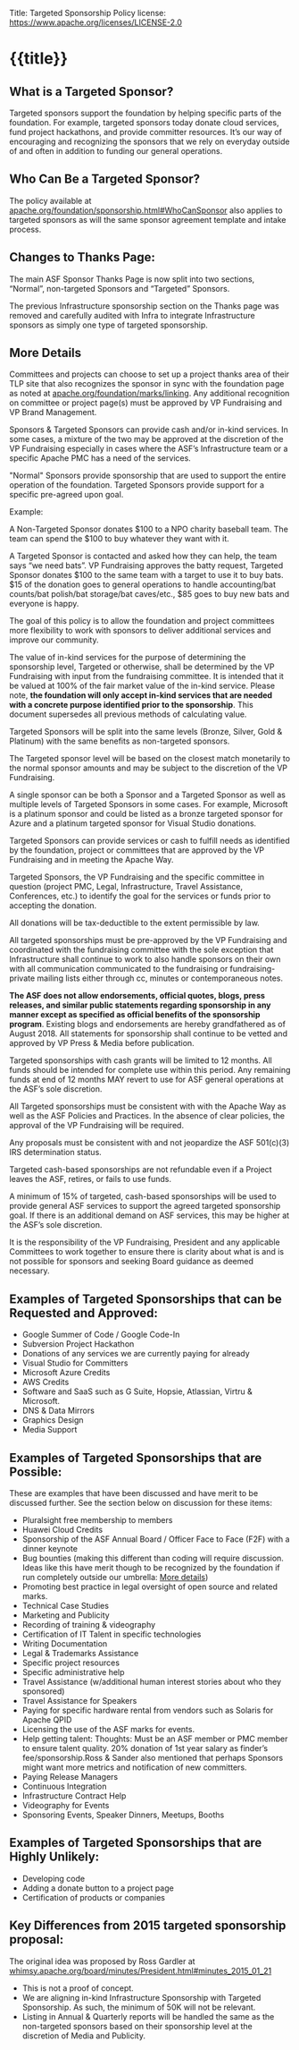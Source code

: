 Title: Targeted Sponsorship Policy
license: https://www.apache.org/licenses/LICENSE-2.0

# {{title}}

## What is a Targeted Sponsor?

Targeted sponsors support the foundation by helping specific parts of the foundation.
For example, targeted sponsors today donate cloud services, fund project hackathons,
and provide committer resources. It’s our way of encouraging and recognizing the
sponsors that we rely on everyday outside of and often in addition to funding our general
operations.

## Who Can Be a Targeted Sponsor?
The policy available at
[apache.org/foundation/sponsorship.html#WhoCanSponsor](https://www.apache.org/foundation/sponsorship.html#WhoCanSponsor)
also applies to targeted sponsors as will the same sponsor agreement
template and intake process.

## Changes to Thanks Page:

The main ASF Sponsor Thanks Page is now split into two sections, “Normal”,
non-targeted Sponsors and “Targeted” Sponsors.

The previous Infrastructure sponsorship section on the Thanks page was removed and
carefully audited with Infra to integrate Infrastructure sponsors as simply one type of
targeted sponsorship.

## More Details

Committees and projects can choose to set up a project thanks area of their TLP site
that also recognizes the sponsor in sync with the foundation page as noted at
[apache.org/foundation/marks/linking](https://www.apache.org/foundation/marks/linking). 
Any additional recognition on
committee or project page(s) must be approved by VP Fundraising and VP Brand
Management.

Sponsors & Targeted Sponsors can provide cash and/or in-kind services. In some
cases, a mixture of the two may be approved at the discretion of the VP Fundraising
especially in cases where the ASF’s Infrastructure team or a specific Apache PMC has a
need of the services.

"Normal" Sponsors provide sponsorship that are used to support the entire operation of
the foundation. Targeted Sponsors provide support for a specific pre-agreed upon goal.

Example:

A Non-Targeted Sponsor donates $100 to a NPO charity baseball team. The
team can spend the $100 to buy whatever they want with it.

A Targeted Sponsor is contacted and asked how they can help, the team says
“we need bats”. VP Fundraising approves the batty request, Targeted Sponsor
donates $100 to the same team with a target to use it to buy bats. $15 of the
donation goes to general operations to handle accounting/bat counts/bat
polish/bat storage/bat caves/etc., $85 goes to buy new bats and everyone is
happy.

The goal of this policy is to allow the foundation and project committees more flexibility to
work with sponsors to deliver additional services and improve our community.

The value of in-kind services for the purpose of determining the sponsorship level,
Targeted or otherwise, shall be determined by the VP Fundraising with input from the
fundraising committee. It is intended that it be valued at 100% of the fair market value of
the in-kind service. Please note, **the foundation will only accept in-kind services that
are needed with a concrete purpose identified prior to the sponsorship**. This
document supersedes all previous methods of calculating value.

Targeted Sponsors will be split into the same levels (Bronze, Silver, Gold & Platinum)
with the same benefits as non-targeted sponsors.

The Targeted sponsor level will be based on the closest match monetarily to the normal
sponsor amounts and may be subject to the discretion of the VP Fundraising.

A single sponsor can be both a Sponsor and a Targeted Sponsor as well as multiple
levels of Targeted Sponsors in some cases. For example, Microsoft is a platinum
sponsor and could be listed as a bronze targeted sponsor for Azure and a platinum
targeted sponsor for Visual Studio donations.

Targeted Sponsors can provide services or cash to fulfill needs as identified by the
foundation, project or committees that are approved by the VP Fundraising and in
meeting the Apache Way.

Targeted Sponsors, the VP Fundraising and the specific committee in question (project
PMC, Legal, Infrastructure, Travel Assistance, Conferences, etc.) to identify the goal for
the services or funds prior to accepting the donation.

All donations will be tax-deductible to the extent permissible by law.

All targeted sponsorships must be pre-approved by the VP Fundraising and coordinated
with the fundraising committee with the sole exception that Infrastructure shall continue
to work to also handle sponsors on their own with all communication communicated to
the fundraising or fundraising-private mailing lists either through cc, minutes or
contemporaneous notes.

**The ASF does not allow endorsements, official quotes, blogs, press releases, and
similar public statements regarding sponsorship in any manner except as
specified as official benefits of the sponsorship program**. Existing blogs and
endorsements are hereby grandfathered as of August 2018. All statements for
sponsorship shall continue to be vetted and approved by VP Press & Media before
publication.

Targeted sponsorships with cash grants will be limited to 12 months. All funds should be
intended for complete use within this period. Any remaining funds at end of 12 months
MAY revert to use for ASF general operations at the ASF’s sole discretion.

All Targeted sponsorships must be consistent with with the Apache Way as well as the
ASF Policies and Practices. In the absence of clear policies, the approval of the VP
Fundraising will be required.

Any proposals must be consistent with and not jeopardize the ASF 501(c)(3) IRS
determination status.

Targeted cash-based sponsorships are not refundable even if a Project leaves the ASF,
retires, or fails to use funds.

A minimum of 15% of targeted, cash-based sponsorships will be used to provide general
ASF services to support the agreed targeted sponsorship goal. If there is an additional
demand on ASF services, this may be higher at the ASF’s sole discretion.

It is the responsibility of the VP Fundraising, President and any applicable Committees to
work together to ensure there is clarity about what is and is not possible for sponsors
and seeking Board guidance as deemed necessary.

## Examples of Targeted Sponsorships that can be Requested and Approved:

- Google Summer of Code / Google Code-In
- Subversion Project Hackathon
- Donations of any services we are currently paying for already
- Visual Studio for Committers
- Microsoft Azure Credits
- AWS Credits
- Software and SaaS such as G Suite, Hopsie, Atlassian, Virtru & Microsoft.
- DNS & Data Mirrors
- Graphics Design
- Media Support

## Examples of Targeted Sponsorships that are Possible:

These are examples that have been discussed and have merit to be discussed further. See the
section below on discussion for these items:

- Pluralsight free membership to members
- Huawei Cloud Credits
- Sponsorship of the ASF Annual Board / Officer Face to Face (F2F) with a dinner keynote
- Bug bounties (making this different than coding will require discussion. Ideas like this
have merit though to be recognized by the foundation if run completely outside our
umbrella: [More details](https://blogs.apache.org/foundation/entry/free_and_open_source_security))
- Promoting best practice in legal oversight of open source and related marks.
- Technical Case Studies
- Marketing and Publicity
- Recording of training & videography
- Certification of IT Talent in specific technologies
- Writing Documentation
- Legal & Trademarks Assistance
- Specific project resources
- Specific administrative help
- Travel Assistance (w/additional human interest stories about who they sponsored)
- Travel Assistance for Speakers
- Paying for specific hardware rental from vendors such as Solaris for Apache QPID
- Licensing the use of the ASF marks for events.
- Help getting talent: Thoughts: Must be an ASF member or PMC member to ensure talent
quality. 20% donation of 1st year salary as finder’s fee/sponsorship.Ross & Sander also
mentioned that perhaps Sponsors might want more metrics and notification of new
committers.
- Paying Release Managers
- Continuous Integration
- Infrastructure Contract Help
- Videography for Events
- Sponsoring Events, Speaker Dinners, Meetups, Booths

## Examples of Targeted Sponsorships that are Highly Unlikely:

- Developing code
- Adding a donate button to a project page
- Certification of products or companies

## Key Differences from 2015 targeted sponsorship proposal:

The original idea was proposed by Ross Gardler at
[whimsy.apache.org/board/minutes/President.html#minutes_2015_01_21](https://whimsy.apache.org/board/minutes/President.html#minutes_2015_01_21)

- This is not a proof of concept.
- We are aligning in-kind Infrastructure Sponsorship with Targeted Sponsorship. As such,
the minimum of 50K will not be relevant.
- Listing in Annual & Quarterly reports will be handled the same as the non-targeted
sponsors based on their sponsorship level at the discretion of Media and Publicity.

